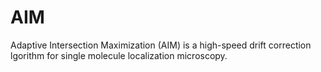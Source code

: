 # AIM
Adaptive Intersection Maximization (AIM) is a high-speed drift correction lgorithm for single molecule localization microscopy. 
